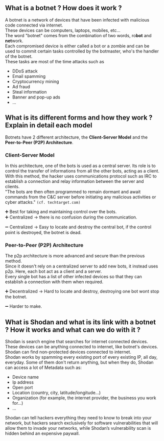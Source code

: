 ## What is a botnet ? How does it work ?

A botnet is a network of devices that have been infected with malicious code connected via internet.\
These devices can be computers, laptops, mobiles, etc...\
The word "botnet" comes from the combination of two words, ro**bot** and **net**work.\
Each compromised device is either called a bot or a zombie and can be used to commit certain tasks controlled by the botmaster, who's the handler of the botnet.\
These tasks are most of the time attacks such as

-   DDoS attack
-   Email spamming
-   Cryptocurrency mining
-   Ad fraud
-   Steal information
-   Banner and pop-up ads
-   ...

## What is its different forms and how they work ? Explain in detail each model

Botnets have 2 different architecture, the **Client-Server Model** and the **Peer-to-Peer (P2P) Architecture**.

### Client-Server Model

In this architecture, one of the bots is used as a central server. Its role is to control the transfer of informations from all the other bots, acting as a client.\
With this method, the hacker uses communications protocol such as IRC to establish a connection and relay information between the server and clients.\
"The bots are then often programmed to remain dormant and await commands from the C&C server before initiating any malicious activities or cyber attacks." `(cf. techtarget.com)`

:heavy_plus_sign: Best for taking and maintaining control over the bots.\
:heavy_plus_sign: Centralized -> there is no confusion during the communication.

:heavy_minus_sign: Centralized -> Easy to locate and destroy the central bot, if the control point is destroyed, the botnet is dead.

### Peer-to-Peer (P2P) Architecture

The p2p architecture is more advanced and secure than the previous method.\
Since it doesn't rely on a centralized server to add new bots, it instead uses p2p. Here, each bot act as a client and a server.\
Every single bot has a list of other infected devices so that they can establish a connection with them when required.

:heavy_plus_sign: Decentralized -> Hard to locate and destroy, destroying one bot wont stop the botnet.

:heavy_minus_sign: Harder to make.

## What is Shodan and what is its link with a botnet ? How it works and what can we do with it ?

Shodan is search engine that searches for internet connected devices.\
These devices can be anything connected to internet, like botnet's devices.\
Shodan can find non-protected devices connected to internet.\
Shodan works by spamming every existing port of every existing IP, all day, everyday. Some of them don't return anything, but when they do, Shodan can access a lot of Metadata such as:

-   Device name
-   Ip address
-   Open port
-   Location (country, city, latitude/longitude...)
-   Organization (for example, the internet provider, the business you work for...)
-   ...

Shodan can tell hackers everything they need to know to break into your network, but hackers search exclusively for software vulnerabilities that will allow them to invade your networks, while Shodan’s vulnerability scan is hidden behind an expensive paywall.
